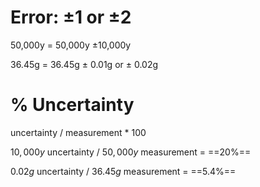 # Error: ±1 or ±2
50,000y = 50,000y ±10,000y

36.45g = 36.45g ± 0.01g or ± 0.02g

# % Uncertainty
uncertainty / measurement * 100

$10,000y$ uncertainty / $50,000y$ measurement = ==20%==

$0.02g$ uncertainty / $36.45g$ measurement = ==5.4%==